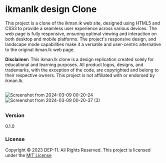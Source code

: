 # ikmanlk design Clone
This project is a clone of the ikman.lk web site, designed using HTML5 and CSS3 to provide a seamless user experience across various devices. The web page is fully responsive, ensuring optimal viewing and interaction on both desktop and mobile platforms.
The project's responsive design, and landscape mode capabilities make it a versatile and user-centric alternative to the original ikman.lk web page.

**Disclaimer:** This ikman.lk clone is a design replication created solely for educational and learning purposes. All product logos, designs, and trademarks, with the exception of the code, are copyrighted and belong to their respective owners. This project is not affiliated with or endorsed by ikman.lk.
##
![Screenshot from 2024-03-09 00-20-24](https://github.com/Nadeesha-Wanasinghe/ikmanlk-clone/assets/135862088/f2ff2f28-b1bc-403c-915f-dae9002ea993)
![Screenshot from 2024-03-09 00-20-37 (3)](https://github.com/Nadeesha-Wanasinghe/ikmanlk-clone/assets/135862088/e7301134-6966-4d32-b816-007caa7470ef)
##
### Version
0.1.0

### License
Copyright &copy; 2023 DEP-11. All Rights Reserved.
This project is licensed under the [MIT License](LICENSE.txt)

